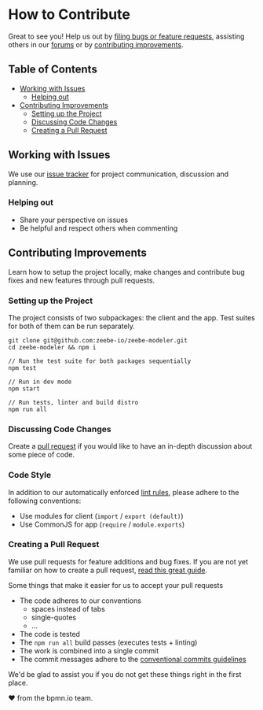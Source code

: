 # How to Contribute

Great to see you! Help us out by [filing bugs or feature requests](#working-with-issues), assisting others in our [forums](https://forum.zeebe.io/c/zeebe-modeler) or by [contributing improvements](#contributing-improvements).


## Table of Contents

* [Working with Issues](#working-with-issues)
    * [Helping out](#helping-out)
* [Contributing Improvements](#contributing-improvements)
    * [Setting up the Project](#setting-up-the-project)
    * [Discussing Code Changes](#discussing-code-changes)
    * [Creating a Pull Request](#creating-a-pull-request)


## Working with Issues

We use our [issue tracker](https://github.com/zeebe-io/zeebe-modeler/issues) for project communication, discussion and planning.


### Helping out

* Share your perspective on issues
* Be helpful and respect others when commenting


## Contributing Improvements

Learn how to setup the project locally, make changes and contribute bug fixes and new features through pull requests.

### Setting up the Project

The project consists of two subpackages: the client and the app. Test suites for both of them can be run separately.

```plain
git clone git@github.com:zeebe-io/zeebe-modeler.git
cd zeebe-modeler && npm i

// Run the test suite for both packages sequentially
npm test

// Run in dev mode
npm start

// Run tests, linter and build distro
npm run all
```

### Discussing Code Changes

Create a [pull request](#creating-a-pull-request) if you would like to have an in-depth discussion about some piece of code.


### Code Style

In addition to our automatically enforced [lint rules](https://github.com/bpmn-io/eslint-plugin-bpmn-io), please adhere to the following conventions:

* Use modules for client (`import` / `export (default)`)
* Use CommonJS for app (`require` / `module.exports`)

### Creating a Pull Request

We use pull requests for feature additions and bug fixes. If you are not yet familiar on how to create a pull request, [read this great guide](https://gun.io/blog/how-to-github-fork-branch-and-pull-request).

Some things that make it easier for us to accept your pull requests

* The code adheres to our conventions
    * spaces instead of tabs
    * single-quotes
    * ...
* The code is tested
* The `npm run all` build passes (executes tests + linting)
* The work is combined into a single commit
* The commit messages adhere to the [conventional commits guidelines](https://www.conventionalcommits.org)


We'd be glad to assist you if you do not get these things right in the first place.


:heart: from the bpmn.io team.
